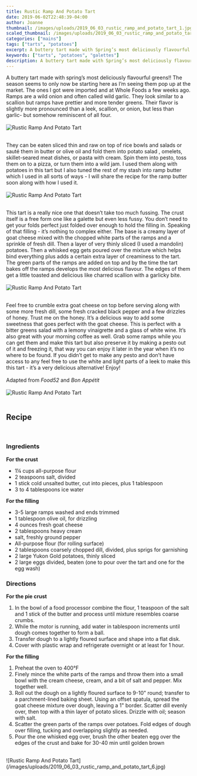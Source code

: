 ```yaml
---
title: Rustic Ramp And Potato Tart
date: 2019-06-02T22:48:39-04:00
author: Joanne
thumbnail: /images/uploads/2019_06_03_rustic_ramp_and_potato_tart_1.jpg
scaled_thumbnail: /images/uploads/2019_06_03_rustic_ramp_and_potato_tart_0.jpg
categories: ["mains"]
tags: ["tarts", "potatoes"]
excerpt: A buttery tart made with Spring’s most deliciously flavourful greens
keywords: ["tarts", "potatoes", "galettes"]
description: A buttery tart made with Spring’s most deliciously flavourful greens
---
```


A buttery tart made with spring’s most deliciously flavourful greens!! The season seems to only now be starting here as I’m seeing them pop up at the market. The ones I got were imported and at Whole Foods a few weeks ago. Ramps are a wild onion and often called wild garlic. They look similar to a scallion but ramps have prettier and more tender greens. Their flavor is slightly more pronounced than a leek, scallion, or onion, but less than garlic- but somehow reminiscent of all four.
</br>
</br>
![Rustic Ramp And Potato Tart](/images/uploads/2019_06_03_rustic_ramp_and_potato_tart_2.jpg)
</br>
</br>

They can be eaten sliced thin and raw on top of rice bowls and salads or sauté them in butter or olive oil and fold them into potato salad , omelets, skillet-seared meat dishes, or pasta with cream. Spin them into pesto, toss them on to a pizza, or turn them into a wild jam. I used them along with potatoes in this tart but I also tuned the rest of my stash into ramp butter which I used in all sorts of ways - I will share the recipe for the ramp butter soon along with how I used it.
</br>
</br>
![Rustic Ramp And Potato Tart](/images/uploads/2019_06_03_rustic_ramp_and_potato_tart_3.jpg)
</br>
</br>

This tart is a really nice one that doesn’t take too much fussing. The crust itself is a free form one like a galette but even less fussy. You don’t need to get your folds perfect just folded over enough to hold the filling in. Speaking of that filling - it’s nothing to complex either. The base is a creamy layer of goat cheese mixed with the chopped white parts of the ramps and a sprinkle of fresh dill. Then a layer of very thinly sliced (I used a mandolin) potatoes. Then a whisked egg gets poured over the mixture which helps bind everything plus adds a certain extra layer of creaminess to the tart. The green parts of the ramps are added on top and by the time the tart bakes off the ramps develops the most delicious flavour. The edges of them get a little toasted and delicious like charred scallion with a garlicky bite.
</br>
</br>
![Rustic Ramp And Potato Tart](/images/uploads/2019_06_03_rustic_ramp_and_potato_tart_4.jpg)
</br>
</br>

Feel free to crumble extra goat cheese on top before serving along with some more fresh dill, some fresh cracked black pepper and a few drizzles of honey. Trust me on the honey. It’s a delicious way to add some sweetness that goes perfect with the goat cheese. This is perfect with a bitter greens salad with a lemony vinaigrette and a glass of white wine.  It’s also great with your morning coffee as well.  Grab some ramps while you can get them and make this tart but also preserve it by making a pesto out of it and freezing it, that way you can enjoy it later in the year when it’s no where to be found. If you didn’t get to make any pesto and don’t have access to any feel free to use the white and light parts of a leek to make this this tart - it’s a very delicious alternative! Enjoy!
</br>
</br>
Adapted from _Food52_ and _Bon Appétit_
</br>
</br>
![Rustic Ramp And Potato Tart](/images/uploads/2019_06_03_rustic_ramp_and_potato_tart_5.jpg)
</br>
</br>

## Recipe
</br>

### Ingredients

__For the crust__

* <span itemprop="ingredients"> 1&frac14; cups all-purpose flour</span>
* <span itemprop="ingredients"> 2 teaspoons salt, divided</span>
* <span itemprop="ingredients"> 1 stick cold unsalted butter, cut into pieces, plus 1 tablespoon</span>
* <span itemprop="ingredients"> 3 to 4 tablespoons ice water</span>

__For the filling__

* <span itemprop="ingredients"> 3-5 large ramps washed and ends trimmed </span>
* <span itemprop="ingredients"> 1 tablespoon olive oil, for drizzling</span>
* <span itemprop="ingredients"> 4 ounces fresh goat cheese</span>
* <span itemprop="ingredients"> 2 tablespoons heavy cream</span>
* <span itemprop="ingredients"> salt, freshly ground pepper</span>
* <span itemprop="ingredients"> All-purpose flour (for rolling surface)</span>
* <span itemprop="ingredients"> 2 tablespoons coarsely chopped dill, divided, plus sprigs for garnishing </span>
* <span itemprop="ingredients"> 2 large Yukon Gold potatoes, thinly sliced</span>
* <span itemprop="ingredients"> 2 large eggs divided, beaten (one to pour over the tart and one for the egg wash) </span>

### Directions

__For the pie crust__

1. In the bowl of a food processor combine the flour, 1 teaspoon of the salt and 1 stick of the butter and process until mixture resembles coarse crumbs. 
2. While the motor is running, add water in tablespoon increments until dough comes together to form a ball. 
3. Transfer dough to a lightly floured surface and shape into a flat disk. 
4. Cover with plastic wrap and refrigerate overnight or at least for 1 hour.

__For the filling__

1. Preheat the oven to 400&deg;F
2. Finely mince the white parts of the ramps and throw them into a small bowl with the cream cheese, cream, and a bit of salt and pepper. Mix together well.
3. Roll out the dough on a lightly floured surface to 9-10" round; transfer to a parchment-lined baking sheet. Using an offset spatula, spread the  goat cheese mixture over dough, leaving a 1" border. Scatter dill evenly over, then top with a thin layer of potato slices. Drizzle with oil; season with salt. 
4. Scatter the green parts of the ramps over potatoes. Fold edges of dough over filling, tucking and overlapping slightly as needed. 
5. Pour the one whisked egg over, brush the other beaten egg over the edges of the crust and bake for 30-40 min until golden brown 

</br>
![Rustic Ramp And Potato Tart](/images/uploads/2019_06_03_rustic_ramp_and_potato_tart_6.jpg)
